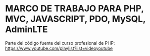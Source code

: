 # MARCO DE TRABAJO PARA PHP, MVC, JAVASCRIPT, PDO, MySQL, AdminLTE

Parte del código fuente del curso profesional de PHP: https://www.youtube.com/playlist?list=videoyoutube
